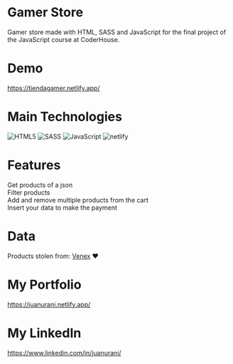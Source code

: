 # Gamer Store
Gamer store made with HTML, SASS and JavaScript for the final project of the JavaScript course at CoderHouse.

# Demo
https://tiendagamer.netlify.app/

# Main Technologies
<img src="https://img.shields.io/badge/html5-%23E34F26.svg?style=for-the-badge&logo=html5&logoColor=white" alt="HTML5">
<img src="https://img.shields.io/badge/SASS-hotpink.svg?style=for-the-badge&logo=SASS&logoColor=white" alt="SASS">
<img src="https://img.shields.io/badge/javascript-%23323330.svg?style=for-the-badge&logo=javascript&logoColor=%23F7DF1E" alt="JavaScript">
<img src="https://img.shields.io/badge/netlify-%23000000.svg?style=for-the-badge&logo=netlify&logoColor=#00C7B7" alt="netlify">

# Features
Get products of a json<br>
Filter products<br>
Add and remove multiple products from the cart<br>
Insert your data to make the payment

# Data
Products stolen from: <a href="https://www.venex.com.ar" target="_blank">Venex</a> ❤️

# My Portfolio
https://juanurani.netlify.app/

# My LinkedIn
https://www.linkedin.com/in/juanurani/
